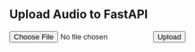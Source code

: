 <!DOCTYPE html>
<html lang="en">
<head>
  <meta charset="UTF-8">
  <title>Upload Audio</title>
  <style>
    ul{
      list-style: none;

    }
    li{
      padding: 10px;
      margin-top: 5px;
    }
    li.response{
      background-color: aqua;
      color: black;
      font-weight: bold;

    }
    li.input{
      background-color: lightgray;
      color: black;
      font-weight: bold;
      text-align: right;
    } 
  </style>
  <script src="https://js.puter.com/v2/"></script>

</head>
<body>
  <script>
    let puterRes = puter.ai.chat("Explain AI like I'm five!").then(puter.print);
    document.write(puterRes);
  </script>
  <h2>Upload Audio to FastAPI</h2>
  
  <!-- Select an audio file -->
  <input type="file" id="audioInput" accept="audio/*">
  <button id="uploadBtn">Upload</button>
  <div></div>
  <ul id="chat"></ul>

  <script>
    async function uploadAudio(file) {
      const formData = new FormData();
      formData.append("file", file);

      const response = await fetch("http://localhost:8000/upload-audio/", {
        method: "POST",
        body: formData
      })
      .then(res => res.json())
      .then(data => {
        let liInput = document.createElement("li");
        liInput.classList.add("input");
        liInput.textContent = data.input;
        document.getElementById("chat").appendChild(liInput);
        let li = document.createElement("li");
        li.classList.add("response");
        li.textContent = `${data.response}`;
        document.getElementById("chat").appendChild(li);
      })
    }

    document.getElementById("uploadBtn").addEventListener("click", () => {
      const file = document.getElementById("audioInput").files[0];
      if (file) {
        uploadAudio(file);
      } else {
        alert("Please select an audio file first.");
      }
    });
  </script>
</body>
</html>

